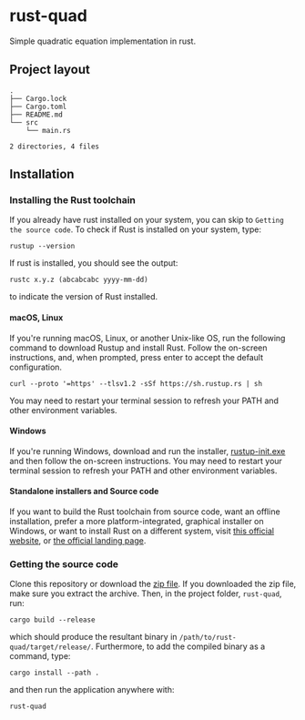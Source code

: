 # rust-quad
Simple quadratic equation implementation in rust.
## Project layout
```
.
├── Cargo.lock
├── Cargo.toml
├── README.md
└── src
    └── main.rs

2 directories, 4 files
```
## Installation
### Installing the Rust toolchain
If you already have rust installed on your system, you can skip to ```Getting the source code```. To check if Rust is installed on your system, type: 
```
rustup --version
```
If rust is installed, you should see the output:
```
rustc x.y.z (abcabcabc yyyy-mm-dd)
```
to indicate the version of Rust installed.
#### macOS, Linux
If you're running macOS, Linux, or another Unix-like OS, run the following command to download Rustup and install Rust. Follow the on-screen instructions, and, when prompted, press enter to accept the default configuration.

```
curl --proto '=https' --tlsv1.2 -sSf https://sh.rustup.rs | sh
```
You may need to restart your terminal session to refresh your PATH and other environment variables.

#### Windows

If you're running Windows, download and run the installer, [rustup-init.exe](https://static.rust-lang.org/rustup/dist/i686-pc-windows-gnu/rustup-init.exe) and then follow the on-screen instructions. You may need to restart your terminal session to refresh your PATH and other environment variables.

#### Standalone installers and Source code
If you want to build the Rust toolchain from source code, want an offline installation, prefer a more platform-integrated, graphical installer on Windows, or want to install Rust on a different system, visit [this official website](https://forge.rust-lang.org/infra/other-installation-methods.html), or [the official landing page](https://www.rust-lang.org/tools/install).

### Getting the source code
Clone this repository or download the [zip file](https://github.com/edamame-maru/rust-quad/archive/refs/heads/main.zip). If you downloaded the zip file, make sure you extract the archive. Then, in the project folder, ```rust-quad```, run:
```
cargo build --release
```
which should produce the resultant binary in ```/path/to/rust-quad/target/release/```. 
Furthermore, to add the compiled binary as a command, type: 
```
cargo install --path .
```
and then run the application anywhere with: 
```
rust-quad
```
